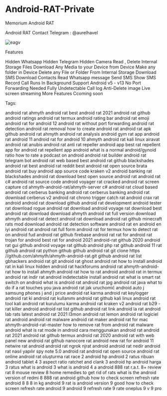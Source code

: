 # Android-RAT-Private

Memorium Android RAT

Android RAT
Contact Telegram : @aurelhavel

![eagv](https://user-images.githubusercontent.com/121544829/209796233-5918f430-5ba0-487b-bc17-cc4ad6a9b56f.jpg)




Features


Hidden Whatsapp
Hidden Telegram
Hidden Camera
Read , Delete Internal Storage Files
Download Any Media to your Device from Device
Make any folder in Device
Delete any File or Folder From Internal Storage
Download SMS
Download Contacts
Read Whatsapp message
Send SMS
Show SMS
Record Call
Runs In Background
Support Android v5 - v13
No Port Forwarding Needed
Fully Undetectable
Call log
Anti-Delete image
Live screen streaming
More Features Ccoming soon



Tags:

android rat
ahmyth android rat
best android rat 2021
android rat github
android ratings
android rat termux
android rating bar
android rat emoji
android rat for android 12
android rat without port forwarding
android rat detection
android rat removal
how to create android rat
android rat apk github
android rat ahmyth
android rat analysis
android gym rat app
android rat android 11
android rat for android 10
ahmyth android rat kali linux
airavat android rat
anubis android rat
anti rat repeller android app
best rat repellent app for android
rat repellent app android
what is a normal android/gynoid ratio
how to rate a podcast on android
android rat builder
android rat telegram bot
android rat web based
best android rat github
blackshades android rat
best android rat reddit
best android rat open source
brata android rat
buy android app source code
kraken v2 android banking rat
blackshades android rat download
best open source android rat
android rat c#
android rat source code
android voyager rat cracked
android rat screen capture
cd ahmyth-android-rat/ahmyth-server
c# android rat
cloud based android rat
cerberus banking android rat
cerberus banking android rat download
cerberus v2 android rat
chrono trigger catch rat android
crax rat android
android rat download github
android rat development
android tester rat download
rogue android rat download
android voyage rat download
best android rat download
download ahmyth android rat full version
download ahmyth android rat
detect android rat
download android rat github
minecraft rats mod download android
rat detection software android
rat en android
en iyi android rat
android rat full form
android rat for termux
how to detect rat on android
fud android rat github
firebase android rat
rat for android
rat trojan for android
best rat for android 2021
android-rat github 2020
android rat gui github
android voyage rat github
android php rat github
android 11 rat github
android rat python github
github android rat
git clone https //github.com/ahmyth/ahmyth-android-rat.git
github android rat list
gbhackers android rat
git android rat
ghost android rat
how to install android rat in kali linux
hidden android rat
hackforums android rat
ahmyth-android-rat
how to install ahmyth android rat
how to rat android
android rat in termux
android rat indir
rat android indetectable
install android rat
what is smart rat switch on android
what is android rat
android rat jpg
android rat java
what to do if a rat touches you
java android rat
jak uruchomić android auto
j samsung phones
j and j price
android rat karma
android rat keylogger
android rat ki
android rat kullanımı
android rat github kali linux
android rat tool kali
android rat kurulumu
karma android rat
kraken v2 android rat
b29 - rat killer android
android rat list github
android rat link
android la rat
android lab rats
latest android rat 2021
l3mon android rat
lemon android rat
logiciel rat android
android rat malware
android rat maker
android rat for mac
ahmyth-android-rat-master
how to remove rat from android
rat malware android
what is rat mode in android
cara menggunakan android rat
android rat 2021
android rat github termux
android rat 2020
android rat with web panel
new android rat github
nanocore rat android
new rat for android 11
netwire rat android
android rat ngrok
njrat android
android rat nedir
android rat nasıl yapılır
spy note 5.0 android rat
android rat open source
android rat online
android rat oluşturma
rat race 2 android
hp android 2 ratus ribuan
android tablet 4 3 aspect ratio
ratchet and clank 3 android
hp android harga 3 ratus
what is android 3
what is android 4
a
android 888 rat
r.a.t. 8+ review
rat 8 mouse review
8 home remedies to get rid of rats
what is the android version of redmi 8
888 rat android github
how to check screen refresh rate android 8
8 8 in kg
android 9 rat
is android version 9 good
how to check screen refresh rate android 9
android 9 refresh rate
9 rate
oneplus 9 v 9 pro

